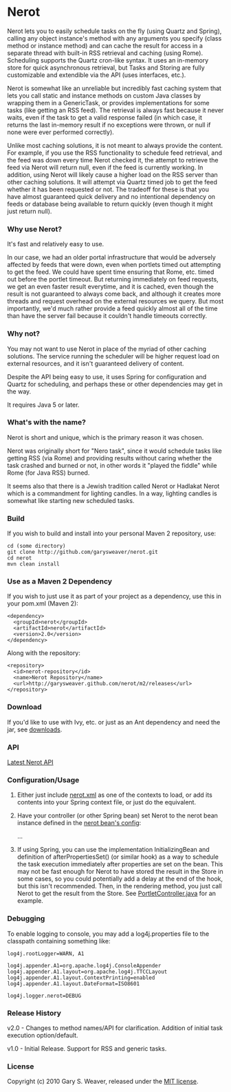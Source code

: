 Nerot
=====

Nerot lets you to easily schedule tasks on the fly (using Quartz and Spring), calling any object instance's method with any arguments you specify (class method or instance method) and can cache the result for access in a separate thread with built-in RSS retrieval and caching (using Rome). Scheduling supports the Quartz cron-like syntax. It uses an in-memory store for quick asynchronous retrieval, but Tasks and Storing are fully customizable and extendible via the API (uses interfaces, etc.).

Nerot is somewhat like an unreliable but incredibly fast caching system that lets you call static and instance methods on custom Java classes by wrapping them in a GenericTask, or provides implementations for some tasks (like getting an RSS feed). The retrieval is always fast because it never waits, even if the task to get a valid response failed (in which case, it returns the last in-memory result if no exceptions were thrown, or null if none were ever performed correctly).

Unlike most caching solutions, it is not meant to always provide the content. For example, if you use the RSS functionality to schedule feed retrieval, and the feed was down every time Nerot checked it, the attempt to retrieve the feed via Nerot will return null, even if the feed is currently working. In addition, using Nerot will likely cause a higher load on the RSS server than other caching solutions. It will attempt via Quartz timed job to get the feed whether it has been requested or not. The tradeoff for these is that you have almost guaranteed quick delivery and no intentional dependency on feeds or database being available to return quickly (even though it might just return null).

### Why use Nerot?

It's fast and relatively easy to use.

In our case, we had an older portal infrastructure that would be adversely affected by feeds that were down, even when portlets timed out attempting to get the feed. We could have spent time ensuring that Rome, etc. timed out before the portlet timeout. But returning immediately on feed requests, we get an even faster result everytime, and it is cached, even though the result is not guaranteed to always come back, and although it creates more threads and request overhead on the external resources we query. But most importantly, we'd much rather provide a feed quickly almost all of the time than have the server fail because it couldn't handle timeouts correctly.

### Why not?

You may not want to use Nerot in place of the myriad of other caching solutions. The service running the scheduler will be higher request load on external resources, and it isn't guaranteed delivery of content.

Despite the API being easy to use, it uses Spring for configuration and Quartz for scheduling, and perhaps these or other dependencies may get in the way.

It requires Java 5 or later.

### What's with the name?

Nerot is short and unique, which is the primary reason it was chosen.

Nerot was originally short for "Nero task", since it would schedule tasks like getting RSS (via Rome) and providing results without caring whether the task crashed and burned or not, in other words it "played the fiddle" while Rome (for Java RSS) burned.

It seems also that there is a Jewish tradition called Nerot or Hadlakat Nerot which is a commandment for lighting candles. In a way, lighting candles is somewhat like starting new scheduled tasks.

### Build

If you wish to build and install into your personal Maven 2 repository, use:

    cd (some directory)
    git clone http://github.com/garysweaver/nerot.git
    cd nerot
    mvn clean install

### Use as a Maven 2 Dependency

If you wish to just use it as part of your project as a dependency, use this in your pom.xml (Maven 2):

    <dependency>
      <groupId>nerot</groupId>
      <artifactId>nerot</artifactId>
      <version>2.0</version>
    </dependency>
   
Along with the repository:

    <repository>
      <id>nerot-repository</id>
      <name>Nerot Repository</name>
      <url>http://garysweaver.github.com/nerot/m2/releases</url>
    </repository>

### Download

If you'd like to use with Ivy, etc. or just as an Ant dependency and need the jar, see [downloads][rel].

### API

[Latest Nerot API][apidocs]

### Configuration/Usage

1. Either just include [nerot.xml][config] as one of the contexts to load, or add its contents into your Spring context file, or just do the equivalent.

2. Have your controller (or other Spring bean) set Nerot to the nerot bean instance defined in the [nerot bean's config][config]:

    <!-- Controllers -->
    <bean name="yourController" class="com.acme.YourController">
        <property name="nerot" ref="nerot"/>
        ...
    </bean>

3. If using Spring, you can use the implementation InitializingBean and definition of afterPropertiesSet() (or similar hook) as a way to schedule the task execution immediately after properties are set on the bean. This may not be fast enough for Nerot to have stored the result in the Store in some cases, so you could potentially add a delay at the end of the hook, but this isn't recommended. Then, in the rendering method, you just call Nerot to get the result from the Store. See [PortletController.java][example] for an example.

### Debugging

To enable logging to console, you may add a log4j.properties file to the classpath containing something like:

    log4j.rootLogger=WARN, A1
    
    log4j.appender.A1=org.apache.log4j.ConsoleAppender
    log4j.appender.A1.layout=org.apache.log4j.TTCCLayout
    log4j.appender.A1.layout.ContextPrinting=enabled
    log4j.appender.A1.layout.DateFormat=ISO8601
    
    log4j.logger.nerot=DEBUG

### Release History

v2.0 - Changes to method names/API for clarification. Addition of initial task execution option/default.

v1.0 - Initial Release. Support for RSS and generic tasks.

### License

Copyright (c) 2010 Gary S. Weaver, released under the [MIT license][lic].

[lic]: http://github.com/garysweaver/nerot/blob/master/LICENSE
[rel]: http://garysweaver.github.com/nerot/releases
[config]: http://github.com/garysweaver/nerot/blob/master/src/main/resources/nerot.xml
[example]: http://github.com/garysweaver/nerot/blob/master/examples/PortletController.xml
[test]: http://github.com/garysweaver/nerot/blob/master/src/test/java/nerot/SystemTest.java
[apidocs]: http://garysweaver.github.com/nerot/apidocs
